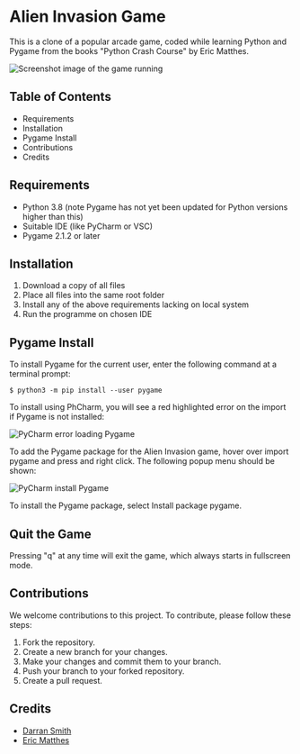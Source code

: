 # Alien Invasion Game

This is a clone of a popular arcade game, coded while learning Python and Pygame from the books "Python Crash Course" by Eric Matthes.

![Screenshot image of the game running](https://user-images.githubusercontent.com/116950436/214559135-4aa0882c-ed86-4661-80a9-a6cf88a6ee0f.png)

## Table of Contents

- Requirements
- Installation
- Pygame Install
- Contributions
- Credits

## Requirements

- Python 3.8 (note Pygame has not yet been updated for Python versions higher than this)
- Suitable IDE (like PyCharm or VSC)
- Pygame 2.1.2 or later

## Installation

1. Download a copy of all files
2. Place all files into the same root folder
3. Install any of the above requirements lacking on local system
4. Run the programme on chosen IDE

## Pygame Install
To install Pygame for the current user, enter the following command at a terminal prompt:

    $ python3 -m pip install --user pygame

To install using PhCharm, you will see a red highlighted error on the import if Pygame is not installed:

![PyCharm error loading Pygame](https://user-images.githubusercontent.com/116950436/214559289-868c068a-e805-4266-8865-14d7c2096de4.png)

To add the Pygame package for the Alien Invasion game, hover over import pygame and press and right click. The following popup menu should be shown:

![PyCharm install Pygame](https://user-images.githubusercontent.com/116950436/214559304-517fa50f-0722-4d4c-a8ea-4bd05294e625.png)

To install the Pygame package, select Install package pygame.

## Quit the Game

Pressing "q" at any time will exit the game, which always starts in fullscreen mode.

## Contributions

We welcome contributions to this project. To contribute, please follow these steps:

1. Fork the repository.
2. Create a new branch for your changes.
3. Make your changes and commit them to your branch.
4. Push your branch to your forked repository.
5. Create a pull request.

## Credits

- [Darran Smith](https://github.com/DarranS360)
- [Eric Matthes](https://github.com/topics/eric-matthes)
